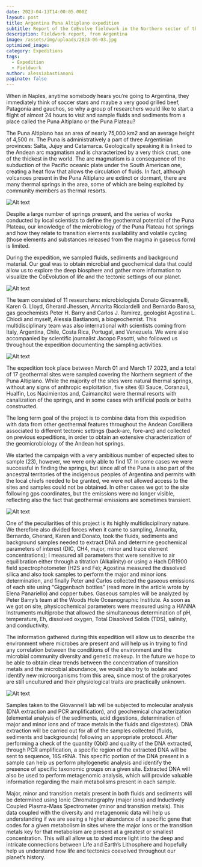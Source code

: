 ```yaml
---
date: 2023-04-13T14:00:05.000Z
layout: post
title: Argentina Puna Altiplano expedition
subtitle: Report of the CoEvolve fieldwork in the Northern sector of the Puna Altiplano (Argentina).
description: Fieldwork report, from Argentina 
image: /assets/img/uploads/2023-06-03.jpg
optimized_image:
category: Expeditions
tags:
  - Expedition
  - Fieldwork
author: alessiabastianoni
paginate: false
---
```

When in Naples, anytime somebody hears you’re going to Argentina, they immediately think of soccer stars and maybe a very good grilled beef, Patagonia and gauchos, so why a group of researchers would like to start a flight of almost 24 hours to visit and sample fluids and sediments from a place called the Puna Altiplano or the Puna Plateau?

The Puna Altiplano has an area of nearly 75,000 km2 and an average height of 4,500 m. The Puna is administratively a part of three Argentinian provinces: Salta, Jujuy and Catamarca. Geologically speaking it is linked to the Andean arc magmatism and is characterized by a very thick crust, one of the thickest in the world. The arc magmatism is a consequence of the subduction of the Pacific oceanic plate under the South American one,  creating  a heat flow that allows the circulation of fluids. In fact, although volcanoes present in the Puna Altiplano are extinct or dormant, there are many thermal springs in the area, some of which are being exploited by community members as thermal resorts.  

![Alt text](/assets/img/uploads/2023-06-13.jpg "Pinpointig a site's location. Photo: Jacopo Pasotti")

Despite a large number of springs present, and the series of works conducted by local scientists to define the geothermal potential of the Puna Plateau,  our knowledge of the microbiology of the Puna Plateau hot springs and how they relate to transition elements availability and volatile cycling (those elements and substances released from the magma in gaseous form) is limited. 

During the expedition, we sampled fluids, sediments and background material. Our goal was to obtain microbial and geochemical data that could allow us to explore the deep biosphere and gather more information to visualize the CoEvolution of life and the tectonic settings of our planet.

![Alt text](/assets/img/uploads/2023-06-01.jpg "Through rough terrains. Photo: Jacopo Pasotti")

The team consisted of 11 researchers: microbiologists Donato Giovannelli, Karen G. Lloyd, Gherard Jhessen, Annarita Ricciardelli and Bernardo Barosa, gas geochemists Peter H. Barry and Carlos J. Ramirez, geologist Agostina L. Chiodi  and myself, Alessia Bastianoni, a biogeochemist. This multidisciplinary team was also international with scientists coming from Italy, Argentina, Chile, Costa Rica, Portugal, and Venezuela. We were also accompanied by scientific journalist Jacopo Pasotti, who followed us throughout the expedition documenting the sampling activities. 

![Alt text](/assets/img/uploads/2023-06-11.jpg "Searching hot water springs. Photo: Jacopo Pasotti")

The expedition took place between March 01 and March 17 2023, and a total of 17 geothermal sites were sampled covering the Northern segment of the Puna Altiplano. While the majority of the sites were natural thermal springs, without any signs of anthropic exploitation, five sites (El Sauce, Coranzuli, Hualfin, Los Nacimientos and, Caimancito) were thermal resorts with canalization of the springs, and in some cases with artificial pools or baths constructed.

The long term goal of the project is to combine data from this expedition with data from other geothermal features throughout the Andean Cordillera associated to different tectonic settings (back-arc, fore-arc) and collected on previous expeditions, in order to obtain an extensive characterization of the geomicrobiology of the Andean hot springs.

We started the campaign with a very ambitious number of expected sites to sample (23), however, we were only able to find 17. In some cases we were successful in finding the springs, but since all of the Puna is also part of the ancestral territories of the indigenous peoples of Argentina and permits with the local chiefs needed to be granted, we were not allowed access to the sites and samples could not be obtained. In other cases we got to the site following gps coordinates, but the emissions were no longer visible, reflecting also the fact that geothermal emissions are sometimes transient. 

![Alt text](/assets/img/uploads/2023-06-50.JPG "Brainstorming in the field. Photo: Jacopo Pasotti")

One of the peculiarities of this project is its highly multidisciplinary nature. We therefore also divided forces when it came to sampling, Annarita, Bernardo, Gherard, Karen and Donato, took the fluids, sediments and background samples needed to extract DNA and determine geochemical parameters of interest (DIC, CH4, major, minor and trace element concentrations); I measured all parameters that were sensitive to air equilibration either through a titration (Alkalinity) or using a Hach DR1900 field spectrophotometer (H2S and Fe); Agostina measured the dissolved silica and also took samples to perform the major and minor ions determination, and finally Peter and Carlos collected the gaseous emissions of each site using “Giggenbach bottles” (read more in the article wrote by Elena Panariello) and copper tubes. Gaseous samples will be analyzed by Peter Barry’s team at the Woods Hole Oceanographic Institute. As soon as we got on site, physicochemical parameters were measured using a HANNA Instruments multiprobe that allowed the simultaneous determination of pH, temperature, Eh, dissolved oxygen, Total Dissolved Solids (TDS), salinity, and conductivity. 

The information gathered during this expedition will allow us to describe the environment where microbes are present and will help us in trying to find any correlation between the conditions of the environment and the microbial community diversity and genetic makeup. In the future we hope to be able to obtain clear trends between the concentration of transition metals and the microbial abundance, we would also try to isolate and identify new microorganisms from this area, since most of the prokaryotes are still uncultured and their physiological traits are practically unknown. 

![Alt text](/assets/img/uploads/2023-06-20.jpg "Pinpointig a site's location. Photo: Jacopo Pasotti")

Samples taken to the Giovannelli lab will be subjected to molecular analysis (DNA extraction and PCR amplification), and geochemical characterization (elemental analysis of the sediments, acid digestions, determination of major and minor ions and of trace metals in the fluids and digestates). DNA extraction will be carried out for all of the samples collected (fluids, sediments and backgrounds) following an appropriate protocol. After performing a check of the quantity (Qbit) and quality of the DNA extracted, through  PCR amplification, a specific region of the extracted DNA will be sent to sequence, 16S rRNA. This specific portion of the DNA present in a sample can help us perform phylogenetic analysis and identify the presence of specific taxonomic groups on a given site. Extracted DNA will also be used to perform metagenomic analysis, which will provide valuable information regarding the main metabolisms present in each sample. 

Major, minor and transition metals present in both fluids and sediments will be determined using Ionic Chromatography (major ions) and  Inductively Coupled Plasma-Mass Spectrometer (minor and transition metals). This data coupled with the diversity and metagenomic data  will help us understanding if we are seeing a higher abundance of a specific gene that codes for a given metabolism in sites where the major ions or the transition metals key for that metabolism are present at a greatest or smallest concentration. This will all allow us to shed more light into the deep and intricate connections between Life and Earth’s Lithosphere and hopefully help us understand how life and tectonics coevolved throughout our planet’s history. 
